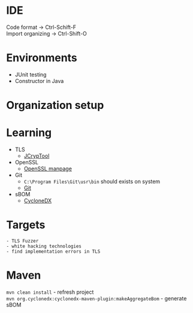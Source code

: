 # IDE  

Code format -> Ctrl-Schift-F  
Import organizing -> Ctrl-Shift-O

# Environments  

- JUnit testing
- Constructor in Java

# Organization setup

# Learning
- TLS  
	- [JCrypTool](https://www.cryptool.org/de/jct/)  
- OpenSSL  
	- [OpenSSL manpage](https://linux.die.net/man/1/openssl)  
- Git  
	- `C:\Program Files\Git\usr\bin` should exists on system  
	- [Git](https://git-scm.com/downloads)  
- sBOM
	- [CycloneDX](https://github.com/CycloneDX/cyclonedx-maven-plugin)  

# Targets
	- TLS Fuzzer
	- white hacking technologies
	- find implementation errors in TLS

# Maven

`mvn clean install` - refresh project  
`mvn org.cyclonedx:cyclonedx-maven-plugin:makeAggregateBom` - generate sBOM  